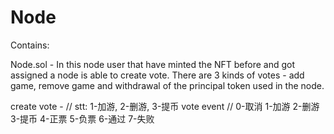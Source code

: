  # Node

Contains:

Node.sol - In this node user that have minted the NFT before and got assigned a node is able to create vote.
There are 3 kinds of votes - add game, remove game and withdrawal of the principal token used in the node.
 
 
 
 
create vote - // stt: 1-加游, 2-删游, 3-提币
vote event // 0-取消 1-加游 2-删游 3-提币 4-正票 5-负票 6-通过 7-失败